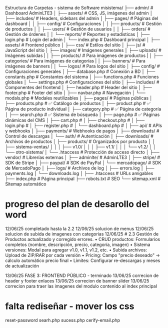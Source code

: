 Estructura de Carpetas - sistema de Software
misistema/
├── admin/                          # Dashboard AdminLTE3
│   ├── assets/                     # CSS, JS, imágenes del admin
│   ├── includes/                   # Headers, sidebars del admin
│   ├── pages/                      # Páginas del dashboard
│   │   ├── config/                 # Configuraciones
│   │   ├── products/               # Gestión de productos
│   │   ├── users/                  # Gestión de usuarios
│   │   ├── orders/                 # Gestión de órdenes
│   │   └── reports/                # Reportes y estadísticas
│   ├── login.php                   # Login del admin
│   └── index.php                   # Dashboard principal
│
├── assets/                         # Frontend público
│   ├── css/                        # Estilos del sitio
│   ├── js/                         # JavaScript del sitio
│   ├── images/                     # Imágenes generales
│   ├── uploads/                    # Imágenes subidas
|   │   ├── products/                   # Para imágenes de productos
|   │   ├── categories/                 # Para imágenes de categorías 
|   │   ├── banners/                    # Para imágenes de banners 
|   │   └── logos/                      # Para logos del sitio 
│
├── config/                         # Configuraciones generales
│   ├── database.php                # Conexión a BD
│   ├── constants.php               # Constantes del sistema
│   ├── functions.php               # Funciones globales
│   └── settings.php                # Configuraciones del sitio
│
├── includes/                       # Componentes del frontend
│   ├── header.php                  # Header del sitio
│   ├── footer.php                  # Footer del sitio
│   ├── navbar.php                  # Navegación
│   └── modals.php                  # Modales reutilizables
│
├── pages/                          # Páginas públicas
│   ├── products.php                # ✅ Catálogo de productos
│   ├── product.php                 # ✅ Página de producto individual
│   ├── category.php                # ✅ Página de categoría
│   ├── search.php                  # ✅ Sistema de búsqueda
│   ├── page.php                    # ✅ Páginas dinámicas del CMS
│   ├── cart.php                    # 
│   ├── checkout.php                # 
│   ├── login.php                   # 
│   ├── register.php                # 
│   └── dashboard.php               # 
│
├── api/                            # APIs y webhooks
│   ├── payments/                   # Webhooks de pagos
│   ├── downloads/                  # Control de descargas
│   └── auth/                       # Autenticación
│
├── downloads/                      # Archivos de productos
│   ├── products/                   # Organizados por producto
│   │   ├── sistema-ventas/
│   │   │   ├── v1.0/
│   │   │   ├── v1.1/
│   │   │   └── v1.2/
│   │   └── otro-sistema/
│   └── .htaccess                   # Protección de acceso directo
│
├── vendor/                         # Librerías externas
│   ├── adminlte/                   # AdminLTE3
│   ├── stripe/                     # SDK de Stripe
│   ├── paypal/                     # SDK de PayPal
│   └── mercadopago/                # SDK de MercadoPago
│
├── logs/                           # Archivos de log
│   ├── errors.log
│   ├── payments.log
│   └── downloads.log
│
├── .htaccess                       # URLs amigables
├── index.php                       # Página principal
├── robots.txt                      # SEO
└── sitemap.xml                     # Sitemap automático

# progreso del plan de desarollo del word
12/06/25 completado hasta la 2.2
12/06/25 solucion de menus
12/06/25 solucion de subida de imagenes con categorias 
12/06/25  # 2.3 Gestión de Productos actualizado y corregido errores. 
•	CRUD productos: Formularios completos (nombre, descripción, precio, categoría, imagen)
•	Sistema versiones: Modal para agregar v1.0, v1.1, v1.2, etc.
•	Subida archivos: Upload de ZIP/RAR por cada versión
•	Pricing: Campo "precio deseado" → cálculo automático precio final
•	Límites: Configurar re-descargas y meses de actualización

13/06/25 FASE 3: FRONTEND PÚBLICO - terminado 
13/06/25 correcion de header y footer enlaces 
13/06/25 correcion de banner slider 
13/06/25 correcion para traer las imagenes del modulo contenido al index principal

# falta rediseñar - mover los css
reset-password
searh.php
sucess.php
cerify-email.php


